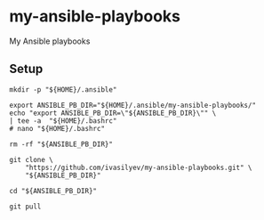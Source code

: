 # my-ansible-playbooks
My Ansible playbooks

## Setup

```shell script
mkdir -p "${HOME}/.ansible"

export ANSIBLE_PB_DIR="${HOME}/.ansible/my-ansible-playbooks/"
echo "export ANSIBLE_PB_DIR=\"${ANSIBLE_PB_DIR}\"" \
| tee -a  "${HOME}/.bashrc"
# nano "${HOME}/.bashrc"

rm -rf "${ANSIBLE_PB_DIR}"

git clone \
    "https://github.com/ivasilyev/my-ansible-playbooks.git" \
    "${ANSIBLE_PB_DIR}"

cd "${ANSIBLE_PB_DIR}"

git pull
```
